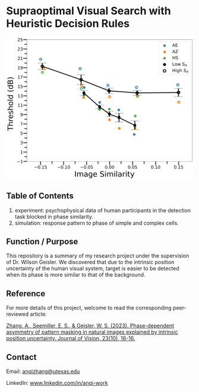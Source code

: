 # Supraoptimal Visual Search with Heuristic Decision Rules

![Phase Asymmetry Effect](phase-asymmtery-effect.png)

## Table of Contents

1. experiment: psychophysical data of human participants in the detection task blocked in phase similarity.
2. simulation: response pattern to phase of simple and complex cells.

## Function / Purpose

This repository is a summary of my research project under the supervision of Dr. Wilson Geisler. We discovered that due to the intrinsic position uncertainty of the human visual system, target is easier to be detected when its phase is more similar to that of the background.

## Reference
For more details of this project, welcome to read the corresponding peer-reviewed article:

[Zhang, A., Seemiller, E. S., \& Geisler, W. S. (2023). Phase-dependent asymmetry of pattern masking in natural images explained by intrinsic position uncertainty. Journal of Vision, 23(10), 16-16.](https://jov.arvojournals.org/article.aspx?articleid=2792868)

## Contact

Email: anqizhang@utexas.edu

LinkedIn: www.linkedin.com/in/anqi-work
